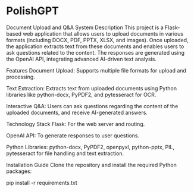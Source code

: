 # PolishGPT
Document Upload and Q&A System
Description
This project is a Flask-based web application that allows users to upload documents in various formats (including DOCX, PDF, PPTX, XLSX, and images). Once uploaded, the application extracts text from these documents and enables users to ask questions related to the content. The responses are generated using the OpenAI API, integrating advanced AI-driven text analysis.

Features
Document Upload: Supports multiple file formats for upload and processing.

Text Extraction: Extracts text from uploaded documents using Python libraries like python-docx, PyPDF2, and pytesseract for OCR.

Interactive Q&A: Users can ask questions regarding the content of the uploaded documents, and receive AI-generated answers.

Technology Stack
Flask: For the web server and routing.

OpenAI API: To generate responses to user questions.

Python Libraries: python-docx, PyPDF2, openpyxl, python-pptx, PIL, pytesseract for file handling and text extraction.

Installation Guide
Clone the repository and install the required Python packages:

pip install -r requirements.txt
